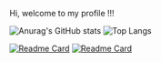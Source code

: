 Hi, welcome to my profile !!!

![Anurag's GitHub stats](https://github-readme-stats.vercel.app/api?username=futirstanjo&count_private=true&theme=dracula&show_icons=true)
![Top Langs](https://github-readme-stats.vercel.app/api/top-langs/?username=futirstanjo&theme=dracula)

[![Readme Card](https://github-readme-stats.vercel.app/api/pin/?username=futirstanjo&repo=api-graphql&show_owner=true)](https://github.com/anuraghazra/github-readme-stats)
[![Readme Card](https://github-readme-stats.vercel.app/api/pin/?username=futirstanjo&repo=api-restify&show_owner=true)](https://github.com/anuraghazra/github-readme-stats)

